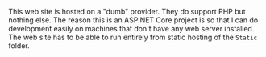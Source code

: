This web site is hosted on a "dumb" provider. They do support PHP but nothing else. The reason this is an ASP.NET Core project is so that I can do development easily on machines that don't have any web server installed. The web site has to be able to run entirely from static hosting of the `Static` folder.
